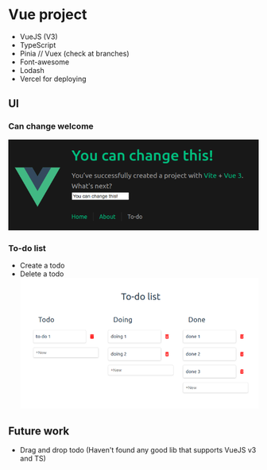 # Vue project

- VueJS (V3)
- TypeScript
- Pinia // Vuex (check at branches)
- Font-awesome
- Lodash
- Vercel for deploying

## UI

### Can change welcome

![welcome](https://github.com/duhoang00/learn-vuejs/blob/main/src/assets/UI_title.png?raw=true)

### To-do list

- Create a todo
- Delete a todo
  ![to-do list](https://github.com/duhoang00/learn-vuejs/blob/main/src/assets/UI_can_be_deleted.png?raw=true)

## Future work

- Drag and drop todo (Haven't found any good lib that supports VueJS v3 and TS)
